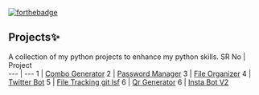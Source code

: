 [![forthebadge](https://forthebadge.com/images/badges/made-with-python.svg)](https://forthebadge.com)



## Projects✨
A collection of my python projects to enhance my python skills.
SR No   | Project  
--- | --- 
1 | [Combo Generator](https://github.com/milliyin/python/tree/main/combogen) 
2 | [Password Manager](https://github.com/milliyin/python/tree/main/Password%20Manager) 
3 | [File Organizer](https://github.com/milliyin/python/tree/main/file%20organizer) 
4 | [Twitter Bot](https://github.com/milliyin/python/tree/main/Password%20Manager) 
5 | [File Tracking git lsf](https://github.com/milliyin/python/tree/main/file%20tracking) 
6 | [Qr Generator](https://github.com/milliyin/python/tree/main/QR%20Generator) 
6 | [Insta Bot V2](https://github.com/milliyin/python/tree/main/Insta-bot-v2) 







